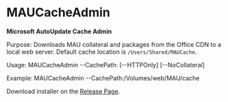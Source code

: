 # MAUCacheAdmin
<b>Microsoft AutoUpdate Cache Admin</b>

Purpose: Downloads MAU collateral and packages from the Office CDN to a local web server. Default cache location is `/Users/Shared/MAUCache`.

Usage: MAUCacheAdmin --CachePath:<path> [--HTTPOnly] [--NoCollateral]

Example: MAUCacheAdmin --CachePath:/Volumes/web/MAU/cache

Download installer on the [Release Page](https://github.com/jaknz/MAUCacheAdmin/releases).